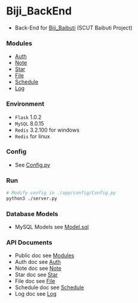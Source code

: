 # Biji_BackEnd
+ Back-End for [Biji_Baibuti](https://github.com/Aoi-hosizora/Biji_Baibuti) (SCUT Baibuti Project)

### Modules
+ [Auth](https://github.com/Aoi-hosizora/Biji_BackEnd/blob/master/app/Modules/Auth/readme.md)
+ [Note](https://github.com/Aoi-hosizora/Biji_BackEnd/blob/master/app/Modules/Note/readme.md)
+ [Star](https://github.com/Aoi-hosizora/Biji_BackEnd/blob/master/app/Modules/Star/readme.md)
+ [File](https://github.com/Aoi-hosizora/Biji_BackEnd/blob/master/app/Modules/File/readme.md)
+ [Schedule](https://github.com/Aoi-hosizora/Biji_BackEnd/blob/master/app/Modules/Schedule/readme.md)
+ [Log](https://github.com/Aoi-hosizora/Biji_BackEnd/blob/master/app/Modules/Log/readme.md)

### Environment
+ `Flask` 1.0.2
+ `MySQL` 8.0.15
+ `Redis` 3.2.100 for windows
+ `Redis` for linux

### Config
+ See [Config.py](https://github.com/Aoi-hosizora/Biji_BackEnd/blob/master/app/Config/Config.py)

### Run

```bash
# Modify config in ./app/config/Config.py
python3 ./server.py
```

### Database Models
+ MySQL Models see [Model.sql](https://github.com/Aoi-hosizora/Biji_BackEnd/blob/master/app/Database/Model.sql)

### API Documents
+ Public doc see [Modules](https://github.com/Aoi-hosizora/Biji_BackEnd/blob/master/app/Modules/readme.md)
+ Auth doc see [Auth](https://github.com/Aoi-hosizora/Biji_BackEnd/blob/master/app/Modules/Auth/readme.md)
+ Note doc see [Note](https://github.com/Aoi-hosizora/Biji_BackEnd/blob/master/app/Modules/Note/readme.md)
+ Star doc see [Star](https://github.com/Aoi-hosizora/Biji_BackEnd/blob/master/app/Modules/Star/readme.md)
+ File doc see [File](https://github.com/Aoi-hosizora/Biji_BackEnd/blob/master/app/Modules/File/readme.md)
+ Schedule doc see [Schedule](https://github.com/Aoi-hosizora/Biji_BackEnd/blob/master/app/Modules/Schedule/readme.md)
+ Log doc see [Log](https://github.com/Aoi-hosizora/Biji_BackEnd/blob/master/app/Log/Schedule/readme.md)
